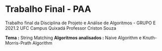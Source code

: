 # Trabalho Final - PAA
Trabalho final da Disciplina de Projeto e Análise de Algoritmos - GRUPO E
2021.2 UFC Campus Quixadá
Professor Criston Souza

**Tema :** String Matching
**Algoritmos analisados :** Naive Algorithm e Knuth-Morris-Prath Algorithm
